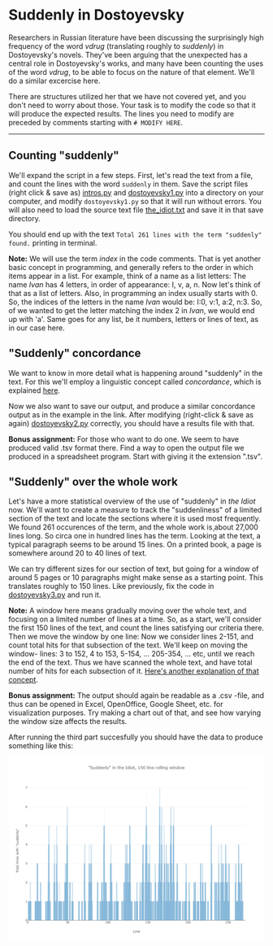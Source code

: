 # Suddenly in Dostoyevsky

Researchers in Russian literature have been discussing the surprisingly high frequency of the word _vdrug_ (translating roughly to _suddenly_) in Dostoyevsky's novels. They've been arguing that the unexpected has a central role in Dostoyevsky's works, and many have been counting the uses of the word _vdrug_, to be able to focus on the nature of that element. We'll do a similar excercise here. 

There are structures utilized her that we have not covered yet, and you don't need to worry about those. Your task is to modify the code so that it will produce the expected results. The lines you need to modify are preceded by comments starting with `# MODIFY HERE`.

---

## Counting "suddenly"

We'll expand the script in a few steps. First, let's read the text from a file, and count the lines with the word `suddenly` in them. Save the script files (right click & save as) [intros.py](https://raw.githubusercontent.com/COMHIS/python-basics/master/2_basic_concepts/intros.py) and [dostoyevsky1.py](https://raw.githubusercontent.com/COMHIS/python-basics/master/2_basic_concepts/dostoyevsky1.py) into a directory on your computer, and modify `dostoyevsky1.py` so that it will run without errors. You will also need to load the source text file [the_idiot.txt](https://raw.githubusercontent.com/COMHIS/python-basics/master/2_basic_concepts/the_idiot.txt) and save it in that save directory.

You should end up with the text `Total 261 lines with the term "suddenly" found.` printing in terminal.

**Note:** We will use the term _index_ in the code comments. That is yet another basic concept in programming, and generally refers to the order in which items appear in a list. For example, think of a name as a list letters: The name _Ivan_ has 4 letters, in order of appearance: I, v, a, n. Now let's think of that as a list of letters. Also, in programming an index usually starts with 0. So, the indices of the letters in the name _Ivan_ would be: I:0, v:1, a:2, n:3. So, of we wanted to get the letter matching the index 2 in _Ivan_, we would end up with 'a'. Same goes for any list, be it numbers, letters or lines of text, as in our case here.

## "Suddenly" concordance

We want to know in more detail what is happening around "suddenly" in the text. For this we'll employ a linguistic concept called _concordance_, which is explained [here](https://www.nottingham.ac.uk/alzsh3/acvocab/concordances.htm).

Now we also want to save our output, and produce a similar concordance output as in the example in the link. After modifying (right-click & save as again) [dostoyevsky2.py](https://raw.githubusercontent.com/COMHIS/python-basics/master/2_basic_concepts/dostoyevsky2.py) correctly, you should have a results file with that.

**Bonus assignment:** For those who want to do one. We seem to have produced valid .tsv format there. Find a way to open the output file we produced in a spreadsheet program. Start with giving it the extension ".tsv".

## "Suddenly" over the whole work

Let's have a more statistical overview of the use of "suddenly" in _the Idiot_ now. We'll want to create a measure to track the "suddenliness" of a limited section of the text and locate the sections where it is used most frequently. We found 261 occurences of the term, and the whole work is¸about 27,000 lines long. So circa one in hundred lines has the term. Looking at the text, a typical paragraph seems to be around 15 lines. On a printed book, a page is somewhere around 20 to 40 lines of text. 

We can try different sizes for our section of text, but going for a window of around 5 pages or 10 paragraphs might make sense as a starting point. This translates roughly to 150 lines. Like previously, fix the code in [dostoyevsky3.py](https://raw.githubusercontent.com/COMHIS/python-basics/master/2_basic_concepts/dostoyevsky3.py) and run it. 

**Note:** A window here means gradually moving over the whole text, and focusing on a limited number of lines at a time. So, as a start, we'll consider the first 150 lines of the text, and count the lines satisfying our criteria there. Then we move the window by one line: Now we consider lines 2-151, and count total hits for that subsection of the text. We'll keep on moving the window- lines: 3 to 152, 4 to 153, 5-154, ... 205-354, ... etc, until we reach the end of the text. Thus we have scanned the whole text, and have total number of hits for each subsection of it. [Here's another explanation of that concept](http://www.business-science.io/timeseries-analysis/2017/07/23/tidy-timeseries-analysis-pt-2.html#rolling-window-calculations).

**Bonus assignment:** The output should again be readable as a .csv -file, and thus can be opened in Excel, OpenOffice, Google Sheet, etc. for visualization purposes. Try making a chart out of that, and see how varying the window size affects the results.

After running the third part succesfully you should have the data to produce something like this:

![Suddenly charted](./suddenly_chart.png "Suddenly in the Idiot")
